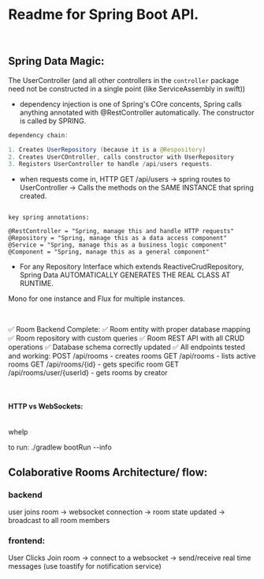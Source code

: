 # Readme for Spring Boot API.

<br/>

## Spring Data Magic:

The UserController (and all other controllers in the `controller` package need not be constructed in a single point (like ServiceAssembly in swift))

- dependency injection is one of Spring's COre concents, Spring calls anything annotated with @RestController automatically. The constructor is called by SPRING.

```java
dependency chain:

1. Creates UserRepository (because it is a @Respository)
2. Creates UserCOntroller, calls constructor with UserRepository
3. Registers UserController to handle /api/users requests.
```

- when requests come in, HTTP GET /api/users -> spring routes to UserController
  -> Calls the methods on the SAME INSTANCE that spring created.

```

key spring annotations:

@RestController = "Spring, manage this and handle HTTP requests"
@Repository = "Spring, manage this as a data access component"
@Service = "Spring, manage this as a business logic component"
@Component = "Spring, manage this as a general component"

```

- For any Repository Interface which extends ReactiveCrudRepository, Spring Data AUTOMATICALLY GENERATES THE REAL CLASS AT RUNTIME.

Mono<T> for one instance and Flux<T> for multiple instances.
<br/>

<br/>

✅ Room Backend Complete:
✅ Room entity with proper database mapping
✅ Room repository with custom queries
✅ Room REST API with all CRUD operations
✅ Database schema correctly updated
✅ All endpoints tested and working:
POST /api/rooms - creates rooms
GET /api/rooms - lists active rooms
GET /api/rooms/{id} - gets specific room
GET /api/rooms/user/{userId} - gets rooms by creator

<br/>

#### HTTP vs WebSockets:

<br/>
whelp

to run: ./gradlew bootRun --info

## Colaborative Rooms Architecture/ flow:

### backend

user joins room -> websocket connection -> room state updated -> broadcast to all room members

### frontend:

User Clicks Join room -> connect to a websocket -> send/receive real time messages (use toastify for notification service)
